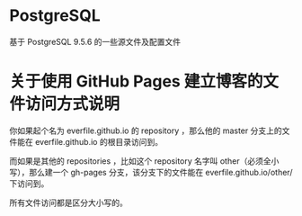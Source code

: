 # PostgreSQL
基于 PostgreSQL 9.5.6 的一些源文件及配置文件

# 关于使用 GitHub Pages 建立博客的文件访问方式说明

你如果起个名为 everfile.github.io 的 repository ，那么他的 master 分支上的文件能在 everfile.github.io 的根目录访问到。


而如果是其他的 repositories ，比如这个 repository 名字叫 other（必须全小写），那么建一个 gh-pages 分支，该分支下的文件能在 everfile.github.io/other/ 下访问到。

所有文件访问都是区分大小写的。

